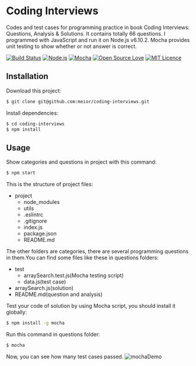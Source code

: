 # Coding Interviews
Codes and test cases for programming practice in book Coding Interviews: Questions, Analysis & Solutions. It contains totally 66 questions. I programmed with JavaScript and run it on Node.js v6.10.2. Mocha provides unit testing to show whether or not answer is correct.

[![Build Status](https://travis-ci.org/boennemann/badges.svg?branch=master)](https://github.com/ylasyn/yixan)
[![Node.js](https://img.shields.io/badge/node-6.10.2-blue.svg)](https://github.com/nodejs/node)
[![Mocha](https://img.shields.io/badge/mocha-3.5.0-blue.svg)](https://www.mongodb.com/)
[![Open Source Love](https://badges.frapsoft.com/os/v1/open-source.svg?v=102)](https://github.com/ylasyn/yixan)
[![MIT Licence](https://badges.frapsoft.com/os/mit/mit.svg?v=102)](https://opensource.org/licenses/mit-license.php)

## Installation
Download this project:
```bash
$ git clone git@github.com:meior/coding-interviews.git
```

Install dependencies:
```bash
$ cd coding-interviews
$ npm install
```

## Usage
Show categories and questions in project with this command:
```bash
$ npm start
```

This is the structure of project files:
- project
  - node_modules
  - utils
  - .eslintrc
  - .gitignore
  - index.js
  - package.json
  - README.md

The other folders are categories, there are several programming questions in them.You can find some files like these in questions folders:
- test
  - arraySearch.test.js(Mocha testing script)
  - data.js(test case)
- arraySearch.js(solution)
- README.md(question and analysis)

Test your code of solution by using Mocha script, you should install it globally:
```bash
$ npm install -g mocha
```

Run this command in questions folder:
```bash
$ mocha
```

Now, you can see how many test cases passed.
![mochaDemo](http://7xs1tt.com1.z0.glb.clouddn.com//coding-interviews/home/mochaDemo.PNG)